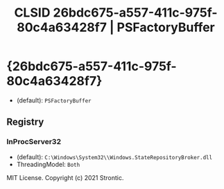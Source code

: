 ﻿---
title: "CLSID 26bdc675-a557-411c-975f-80c4a63428f7 | PSFactoryBuffer"
excerpt: What is COM-Object CLSID 26bdc675-a557-411c-975f-80c4a63428f7?
---

# {26bdc675-a557-411c-975f-80c4a63428f7}

* (default): `PSFactoryBuffer`

## Registry


### InProcServer32

* (default): `C:\Windows\System32\\Windows.StateRepositoryBroker.dll`
* ThreadingModel: `Both`

MIT License. Copyright (c) 2021 Strontic.


